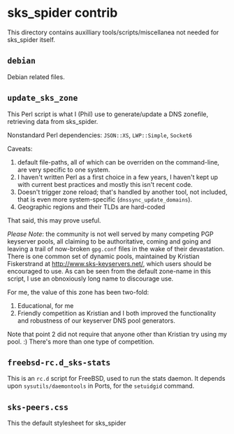 sks\_spider contrib
===================

This directory contains auxilliary tools/scripts/miscellanea not needed
for sks\_spider itself.

`debian`
--------

Debian related files.

`update_sks_zone`
-----------------

This Perl script is what I (Phil) use to generate/update a DNS zonefile,
retrieving data from sks\_spider.

Nonstandard Perl dependencies: `JSON::XS`, `LWP::Simple`, `Socket6`

Caveats:

1. default file-paths, all of which can be overriden on the command-line,
   are very specific to one system.
2. I haven't written Perl as a first choice in a few years, I haven't kept up
   with current best practices and mostly this isn't recent code.
3. Doesn't trigger zone reload; that's handled by another tool, not included,
   that is even more system-specific (`dnssync_update_domains`).
4. Geographic regions and their TLDs are hard-coded

That said, this may prove useful.

*Please Note*: the community is not well served by many competing PGP keyserver
pools, all claiming to be authoritative, coming and going and leaving a trail
of now-broken `gpg.conf` files in the wake of their devastation.  There is one
common set of dynamic pools, maintained by Kristian Fiskerstrand at
<http://www.sks-keyservers.net/>, which users should be encouraged to use.  As
can be seen from the default zone-name in this script, I use an obnoxiously
long name to discourage use.

For me, the value of this zone has been two-fold:

1. Educational, for me
2. Friendly competition as Kristian and I both improved the functionality and
   robustness of our keyserver DNS pool generators.

Note that point 2 did not require that anyone other than Kristian try using my
pool.  :)  There's more than one type of competition.


`freebsd-rc.d_sks-stats`
------------------------

This is an `rc.d` script for FreeBSD, used to run the stats daemon.
It depends upon `sysutils/daemontools` in Ports, for the `setuidgid` command.

`sks-peers.css`
---------------

This the default stylesheet for sks_spider
